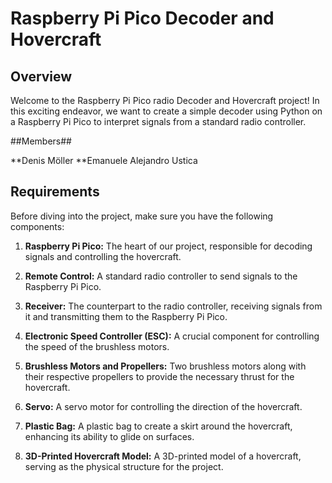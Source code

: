 # Raspberry Pi Pico Decoder and Hovercraft

## Overview

Welcome to the Raspberry Pi Pico radio Decoder and Hovercraft project! In this exciting endeavor, we want to create a simple decoder using Python on a Raspberry Pi Pico to interpret signals from a standard radio controller.

##Members##

**Denis Möller
**Emanuele Alejandro Ustica


## Requirements

Before diving into the project, make sure you have the following components:

1. **Raspberry Pi Pico:** The heart of our project, responsible for decoding signals and controlling the hovercraft.

2. **Remote Control:** A standard radio controller to send signals to the Raspberry Pi Pico.

3. **Receiver:** The counterpart to the radio controller, receiving signals from it and transmitting them to the Raspberry Pi Pico.

4. **Electronic Speed Controller (ESC):** A crucial component for controlling the speed of the brushless motors.

5. **Brushless Motors and Propellers:** Two brushless motors along with their respective propellers to provide the necessary thrust for the hovercraft.

6. **Servo:** A servo motor for controlling the direction of the hovercraft.

7. **Plastic Bag:** A plastic bag to create a skirt around the hovercraft, enhancing its ability to glide on surfaces.

8. **3D-Printed Hovercraft Model:** A 3D-printed model of a hovercraft, serving as the physical structure for the project.

